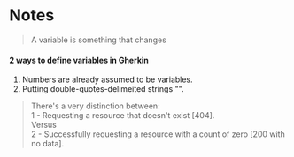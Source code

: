 # Notes


> A variable is something that changes

#### 2 ways to define variables in Gherkin 
 1. Numbers are already assumed to be variables.
 2. Putting double-quotes-delimeited strings "".

> There's a very distinction between:  
> 1 - Requesting a resource that doesn't exist [404].  
> Versus  
> 2 -  Successfully requesting a resource with a count of zero [200 with no data].